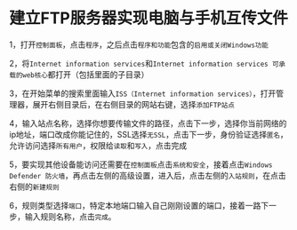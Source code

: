 
# 建立FTP服务器实现电脑与手机互传文件

1，打开`控制面板`，点击`程序`，之后点击`程序和功能`包含的`启用或关闭Windows功能`

2，将`Internet information services`和`Internet information services 可承载的web核心`都打开（包括里面的子目录）

3，在开始菜单的搜索里面输入`ISS（Internet information services）`，打开管理器，展开右侧目录后，在右侧目录的网站右键，选择`添加FTP站点`

4，输入站点名称，选择你想要传输文件的路径，点击下一步，选择你当前网络的ip地址，端口改成你能记住的，SSL选择`无SSL`，点击下一步，身份验证选择`匿名`，允许访问选择`所有用户`，权限给`读取`和`写入`，点击完成

5，要实现其他设备能访问还需要在`控制面板`点击`系统和安全`，接着点击`Windows Defender 防火墙`，再点击左侧的高级设置，进入后，点击左侧的`入站规则`，在点击右侧的`新建规则`

6，规则类型选择`端口`，特定本地端口输入自己刚刚设置的端口，接着一路下一步，输入规则名称，点击`完成`。
